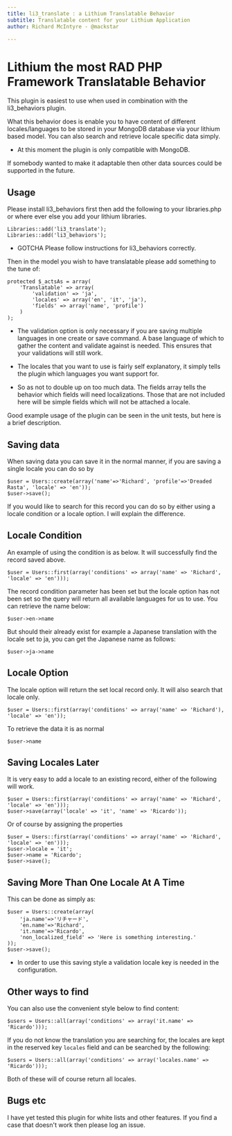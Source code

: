 ```yaml
---
title: li3_translate : a Lithium Translatable Behavior
subtitle: Translatable content for your Lithium Application
author: Richard McIntyre - @mackstar

---
```


Lithium the most RAD PHP Framework Translatable Behavior
========================================================

This plugin is easiest to use when used in combination with the li3_behaviors plugin.

What this behavior does is enable you to have content of different locales/languages to be stored in your MongoDB database via your lithium based model. You can also search and retrieve locale specific data simply. 

* At this moment the plugin is only compatible with MongoDB.

If somebody wanted to make it adaptable then other data sources could be supported in the future.

Usage
-----

Please install li3_behaviors first then add the following to your libraries.php or where ever else you add your lithium libraries.

```
Libraries::add('li3_translate');
Libraries::add('li3_behaviors');
````
* GOTCHA Please follow instructions for li3_behaviors correctly.

Then in the model you wish to have translatable please add something to the tune of:

```
protected $_actsAs = array(
	'Translatable' => array(
		'validation' => 'ja',
		'locales' => array('en', 'it', 'ja'),
		'fields' => array('name', 'profile')
	)
);
```

* The validation option is only necessary if you are saving multiple languages in one create or save command. A base language of which to gather the content and validate against is needed. This ensures that your validations will still work.

* The locales that you want to use is fairly self explanatory, it simply tells the plugin which languages you want support for.

* So as not to double up on too much data. The fields array tells the behavior which fields will need localizations. Those that are not included here will be simple fields which will not be attached a locale.

Good example usage of the plugin can be seen in the unit tests, but here is a brief description.

Saving data
-----------

When saving data you can save it in the normal manner, if you are saving a single locale you can do so by

```
$user = Users::create(array('name'=>'Richard', 'profile'=>'Dreaded Rasta', 'locale' => 'en'));
$user->save();
```

If you would like to search for this record you can do so by either using a locale condition or a locale option. I will explain the difference.

Locale Condition
----------------

An example of using the condition is as below. It will successfully find the record saved above.

```
$user = Users::first(array('conditions' => array('name' => 'Richard', 'locale' => 'en')));
```

The record condition parameter has been set but the locale option has not been set so the query will return all available languages for us to use. You can retrieve the name below:

```
$user->en->name
```

But should their already exist for example a Japanese translation with the locale set to ja, you can get the Japanese name as follows:

```
$user->ja->name
```

Locale Option
-------------

The locale option will return the set local record only. It will also search that locale only.

```
$user = Users::first(array('conditions' => array('name' => 'Richard'), 'locale' => 'en'));
```

To retrieve the data it is as normal

```
$user->name
```

Saving Locales Later
--------------------

It is very easy to add a locale to an existing record, either of the following will work.

```
$user = Users::first(array('conditions' => array('name' => 'Richard', 'locale' => 'en')));
$user->save(array('locale' => 'it', 'name' => 'Ricardo'));
```

Or of course by assigning the properties

```
$user = Users::first(array('conditions' => array('name' => 'Richard', 'locale' => 'en')));
$user->locale = 'it';
$user->name = 'Ricardo';
$user->save();
```

Saving More Than One Locale At A Time
-------------------------------------

This can be done as simply as:

```
$user = Users::create(array(
	'ja.name'=>'リチャード', 
	'en.name'=>'Richard', 
	'it.name'=>'Ricardo', 
	'non_localized_field' => 'Here is something interesting.'
));
$user->save();
```
* In order to use this saving style a validation locale key is needed in the configuration.

Other ways to find
------------------

You can also use the convenient style below to find content:

```
$users = Users::all(array('conditions' => array('it.name' => 'Ricardo')));
```

If you do not know the translation you are searching for, the locales are kept in the reserved key `locales` field and can be searched by the following:

```
$users = Users::all(array('conditions' => array('locales.name' => 'Ricardo')));
```

Both of these will of course return all locales.

Bugs etc
--------

I have yet tested this plugin for white lists and other features. If you find a case that doesn't work then please log an issue.
